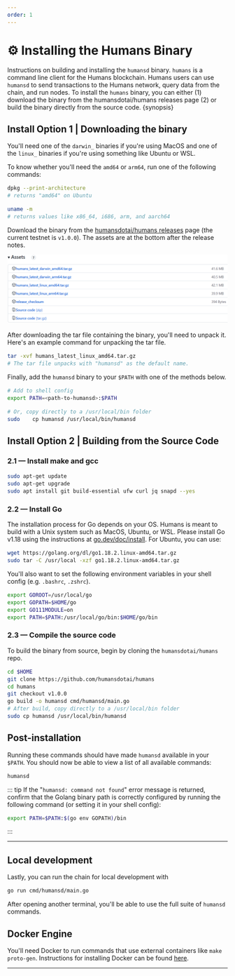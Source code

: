 ```yaml
---
order: 1
---
```


# ⚙️ Installing the Humans Binary

Instructions on building and installing the `humansd` binary. `humans` is a command line client for the Humans blockchain. Humans users can use `humansd` to send transactions to the Humans network, query data from the chain, and run nodes. To install the `humans` binary, you can either (1) download the binary from the humansdotai/humans releases page (2) or build the binary directly from the source code. {synopsis}

## Install Option 1 | Downloading the binary

You'll need one of the `darwin_` binaries if you're using MacOS and one of the `linux_` binaries if you're using something like Ubuntu or WSL.

To know whether you'll need the `amd64` or `arm64`, run one of the following commands:

```bash
dpkg --print-architecture
# returns "amd64" on Ubuntu
```

```bash
uname -m
# returns values like x86_64, i686, arm, and aarch64
```

Download the binary from the [humansdotai/humans releases](https://github.com/humansdotai/humans/releases) page (the current testnet is `v1.0.0`). The assets are at the bottom after the release notes. 

![](../../img/github_release.png)

After downloading the tar file containing the binary, you'll need to unpack it. Here's an example command for unpacking the tar file.

```bash
tar -xvf humans_latest_linux_amd64.tar.gz
# The tar file unpacks with "humansd" as the default name.
```

Finally, add the `humansd` binary to your `$PATH` with one of the methods below.

```bash
# Add to shell config
export PATH=<path-to-humansd>:$PATH
```

```bash
# Or, copy directly to a /usr/local/bin folder
sudo    cp humansd /usr/local/bin/humansd
```

## Install Option 2 | Building from the Source Code

### 2.1 — Install make and gcc

```bash
sudo apt-get update
sudo apt-get upgrade
sudo apt install git build-essential ufw curl jq snapd --yes
```

### 2.2 — Install Go

The installation process for Go depends on your OS. Humans is meant to build with a Unix system such as MacOS, Ubuntu, or WSL. Please install Go v1.18 using the instructions at [go.dev/doc/install](https://go.dev/doc/install). For Ubuntu, you can use:

```bash
wget https://golang.org/dl/go1.18.2.linux-amd64.tar.gz
sudo tar -C /usr/local -xzf go1.18.2.linux-amd64.tar.gz
```

You'll also want to set the following environment variables in your shell config (e.g. `.bashrc`, `.zshrc`).

```bash
export GOROOT=/usr/local/go
export GOPATH=$HOME/go
export GO111MODULE=on
export PATH=$PATH:/usr/local/go/bin:$HOME/go/bin
```

### 2.3 — Compile the source code

To build the binary from source, begin by cloning the `humansdotai/humans` repo. 

```bash
cd $HOME
git clone https://github.com/humansdotai/humans
cd humans
git checkout v1.0.0
go build -o humansd cmd/humansd/main.go
# After build, copy directly to a /usr/local/bin folder
sudo cp humansd /usr/local/bin/humansd
```
## Post-installation

Running these commands should have made `humansd` available in your `$PATH`. You should now be able to view a list of all available commands:

```bash
humansd
```

::: tip
If the "`humansd: command not found`" error message is returned, confirm that the Golang binary path is correctly configured by running the following command (or setting it in your shell config):
```bash
export PATH=$PATH:$(go env GOPATH)/bin
```
:::

---

## Local development

Lastly, you can run the chain for local development with 

```bash
go run cmd/humansd/main.go
```

After opening another terminal, you'll be able to use the full suite of `humansd` commands.

## Docker Engine

You'll need Docker to run commands that use external containers like `make proto-gen`. Instructions for installing Docker can be found [here](https://docs.docker.com/engine/install/).

---

